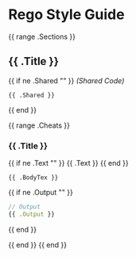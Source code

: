 # Rego Style Guide

{{ range .Sections }}
## {{ .Title }}

{{ if ne .Shared "" }}
_(Shared Code)_
```rego
{{ .Shared }}
```
{{ end }}

{{ range .Cheats }}
### {{ .Title }}

{{ if ne .Text "" }}
{{ .Text }}
{{ end }}

```rego
{{ .BodyTex }}
```

{{ if ne .Output "" }}
```javascript
// Output
{{ .Output }}
```
{{ end }}

{{ end }}
{{ end }}

